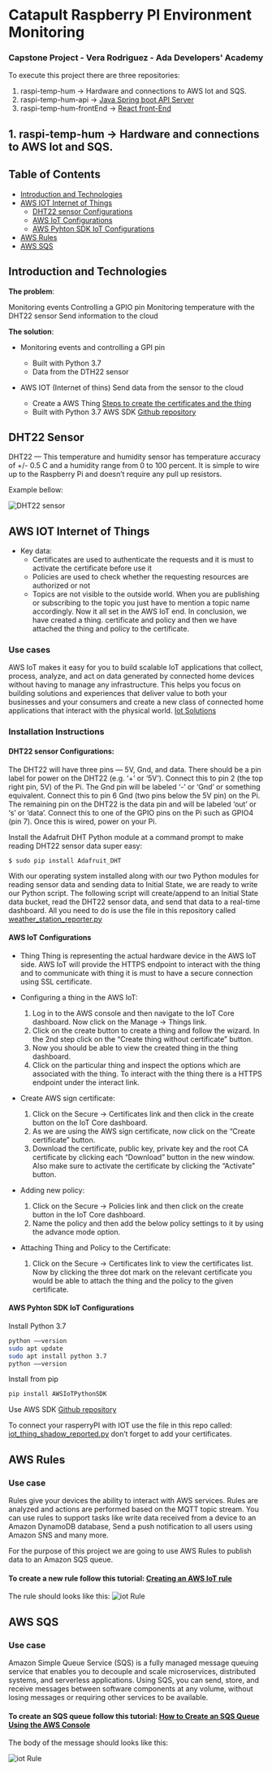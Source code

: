 # Catapult Raspberry PI Environment Monitoring
### Capstone Project - Vera Rodriguez - Ada Developers' Academy

To execute this project there are three repositories: 

1. raspi-temp-hum -> Hardware and connections to AWS Iot and SQS. 
1. raspi-temp-hum-api -> [Java Spring boot API Server](https://github.com/veralizeth/raspi-temp-hum-api)
1. raspi-temp-hum-frontEnd -> [React front-End](https://github.com/veralizeth/raspi-temp-hum-frontEnd)

## 1. raspi-temp-hum -> Hardware and connections to AWS Iot and SQS. 

## Table of Contents

* [Introduction and Technologies](#Introduction-and-Technologies)
* [AWS IOT Internet of Things](#AWS-IOT-Internet-of-Things)
    * [DHT22 sensor Configurations](#DHT22-sensor-Configurations)
    * [AWS IoT Configurations](#AWS-IoT-Configurations)
    * [AWS Pyhton SDK IoT Configurations](#AWS-Pyhton-SDK-IoT-Configurations)
* [AWS Rules](#AWS-Rules)
* [AWS SQS](#AWS-SQS)

## Introduction and Technologies
**The problem**: 

Monitoring events
Controlling a GPIO pin
Monitoring temperature with the DHT22 sensor
Send information to the cloud

**The solution**: 
    
  * Monitoring events and controlling a GPI pin
    * Built with Python 3.7 
    * Data from the DTH22 sensor
    
  * AWS IOT (Internet of thins) Send data from the sensor to the cloud
    * Create a AWS Thing [Steps to create the certificates and the thing](https://docs.aws.amazon.com/iot/latest/developerguide/iot-moisture-create-thing.html)
    * Built with Python 3.7 AWS SDK [Github repository](https://github.com/aws/aws-iot-device-sdk-python-v2)

## DHT22 Sensor

DHT22 — This temperature and humidity sensor has temperature accuracy of +/- 0.5 C and a humidity range from 0 to 100 percent. It is simple to wire up to the Raspberry Pi and doesn’t require any pull up resistors.

Example bellow:

![DHT22 sensor](/DTH22raspisensor.jpeg)

## AWS IOT Internet of Things

  * Key data: 
    * Certificates are used to authenticate the requests and it is must to activate the certificate before use it
    * Policies are used to check whether the requesting resources are authorized or not
    * Topics are not visible to the outside world. When you are publishing or subscribing to the topic you just have to mention a topic name accordingly. Now it all set in the AWS IoT end. In conclusion, we have created a thing. certificate and policy and then we have attached the thing and policy to the certificate.

### Use cases

AWS IoT makes it easy for you to build scalable IoT applications that collect, process, analyze, and act on data generated by connected home devices without having to manage any infrastructure. This helps you focus on building solutions and experiences that deliver value to both your businesses and your consumers and create a new class of connected home applications that interact with the physical world. [Iot Solutions](https://aws.amazon.com/iot/solutions/connected-home/?c=i&sec=uc2)

### Installation Instructions

#### DHT22 sensor Configurations: 

The DHT22 will have three pins — 5V, Gnd, and data. There should be a pin label for power on the DHT22 (e.g. ‘+’ or ‘5V’). Connect this to pin 2 (the top right pin, 5V) of the Pi. The Gnd pin will be labeled ‘-’ or ‘Gnd’ or something equivalent. Connect this to pin 6 Gnd (two pins below the 5V pin) on the Pi. The remaining pin on the DHT22 is the data pin and will be labeled ‘out’ or ‘s’ or ‘data’. Connect this to one of the GPIO pins on the Pi such as GPIO4 (pin 7). Once this is wired, power on your Pi.

Install the Adafruit DHT Python module at a command prompt to make reading DHT22 sensor data super easy:

```$ sudo pip install Adafruit_DHT```

With our operating system installed along with our two Python modules for reading sensor data and sending data to Initial State, we are ready to write our Python script. The following script will create/append to an Initial State data bucket, read the DHT22 sensor data, and send that data to a real-time dashboard. All you need to do is use the file in this repository called [weather_station_reporter.py](https://github.com/veralizeth/raspi-temp-hum/blob/master/weather_station_reporter.py)

#### AWS IoT Configurations
   * Thing
        Thing is representing the actual hardware device in the AWS IoT side. AWS IoT will provide the HTTPS endpoint to interact with the thing and to communicate with thing it is must to have a secure connection using SSL certificate.
        
   * Configuring a thing in the AWS IoT:
      1. Log in to the AWS console and then navigate to the IoT Core dashboard. Now click on the Manage -> Things link.
      1. Click on the create button to create a thing and follow the wizard. In the 2nd step click on the “Create thing without certificate” button.
      1. Now you should be able to view the created thing in the thing dashboard. 
      1. Click on the particular thing and inspect the options which are associated with the thing. To interact with the thing there is a HTTPS endpoint under the interact link.
      
   * Create AWS sign certificate:
      1. Click on the Secure -> Certificates link and then click in the create button on the IoT Core dashboard.
      1. As we are using the AWS sign certificate, now click on the “Create certificate” button. 
      1. Download the certificate, public key, private key and the root CA certificate by clicking each “Download” button in the new window. Also make sure to activate the certificate by clicking the “Activate” button.
      
   * Adding new policy:
     1. Click on the Secure -> Policies link and then click on the create button in the IoT Core dashboard.
     1. Name the policy and then add the below policy settings to it by using the advance mode option.
     
* Attaching Thing and Policy to the Certificate:
     1. Click on the Secure -> Certificates link to view the certificates list. Now by clicking the three dot mark on the relevant certificate you would be able to attach the thing and the policy to the given certificate.

#### AWS Pyhton SDK IoT Configurations 

Install Python 3.7

``` bash 
python ––version
sudo apt update
sudo apt install python 3.7
python ––version
```

Install from pip

``` bash
pip install AWSIoTPythonSDK
```

Use AWS SDK [Github repository](https://github.com/aws/aws-iot-device-sdk-python-v2)

To connect your rasperryPI with IOT use the file in this repo called: [iot_thing_shadow_reported.py](https://github.com/veralizeth/raspi-temp-hum/blob/master/iot_thing_shadow_reported.py) don’t forget to add your certificates.


## AWS Rules

### Use case

Rules give your devices the ability to interact with AWS services. Rules are analyzed and actions are performed based on the MQTT topic stream. You can use rules to support tasks like write data received from a device to an Amazon DynamoDB database,  Send a push notification to all users using Amazon SNS and many more. 

For the purpose of this project we are going to use AWS Rules to publish data to an Amazon SQS queue.

#### To create a new rule follow this tutorial: [Creating an AWS IoT rule](https://docs.aws.amazon.com/iot/latest/developerguide/iot-create-rule.html)

The rule should looks like this:
![iot Rule](/iotRule.png)

## AWS SQS

### Use case

Amazon Simple Queue Service (SQS) is a fully managed message queuing service that enables you to decouple and scale microservices, distributed systems, and serverless applications. Using SQS, you can send, store, and receive messages between software components at any volume, without losing messages or requiring other services to be available.

#### To create an SQS queue follow this tutorial: [How to Create an SQS Queue Using the AWS Console](https://www.dummies.com/programming/cloud-computing/amazon-web-services/create-sqs-queue-using-aws-console/)

The body of the message should looks like this:

![iot Rule](/sqsMessage.png)
